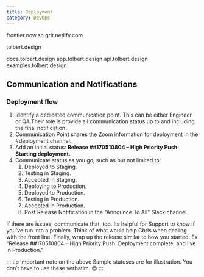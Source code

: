 ```yaml
---
title: Deployment
category: DevOps
---
```


frontier.now.sh
grit.netlify.com

tolbert.design

docs.tolbert.design
app.tolbert.design
api.tolbert.design
examples.tolbert.design





## Communication and Notifications

### Deployment flow

1. Identify a dedicated communication point. This can be either Engineer or QA.Their role is provide all communication status up to and including the final notification.
2. Communication Point shares the Zoom information for deployment in the #deployment channel.
3. Add an initial status: **Release ##170510804 – High Priority Push: Starting deployment.**
4. Communicate status as you go, such as but not limited to:
     1. Deployed to Staging.
     2. Testing in Staging.
     3. Accepted in Staging.
     4. Deploying to Production.
     5. Deployed to Production.
     6. Testing in Production.
     7. Accepted in Production.
     8. Post Release Notification in the "Announce To All" Slack channel

If there are issues, communicate that, too. Its helpful for Support to know if you’ve run into a problem. Think of what would help Chris when dealing with the front line. Finally, wrap up the release similar to how you started. Ex “Release ##170510804 – High Priority Push: Deployment complete, and live in Production.”


::: tip Important note on the above
 Sample statuses are for illustration. You don’t have to use these verbatim. 😊
:::
